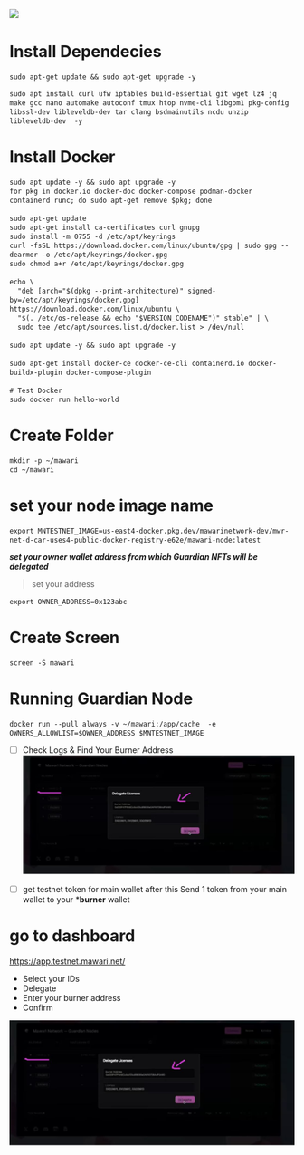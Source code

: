 ![ ](https://raw.githubusercontent.com/encoderrrr/encoderrrr/refs/heads/main/2.JPG?token=GHSAT0AAAAAACR7R24HO37G7CEGBK47DJTK2HA6WZA)
# Install Dependecies
```shell
sudo apt-get update && sudo apt-get upgrade -y
```
```shell
sudo apt install curl ufw iptables build-essential git wget lz4 jq make gcc nano automake autoconf tmux htop nvme-cli libgbm1 pkg-config libssl-dev libleveldb-dev tar clang bsdmainutils ncdu unzip libleveldb-dev  -y
```
# Install Docker
```shell
sudo apt update -y && sudo apt upgrade -y
for pkg in docker.io docker-doc docker-compose podman-docker containerd runc; do sudo apt-get remove $pkg; done

sudo apt-get update
sudo apt-get install ca-certificates curl gnupg
sudo install -m 0755 -d /etc/apt/keyrings
curl -fsSL https://download.docker.com/linux/ubuntu/gpg | sudo gpg --dearmor -o /etc/apt/keyrings/docker.gpg
sudo chmod a+r /etc/apt/keyrings/docker.gpg

echo \
  "deb [arch="$(dpkg --print-architecture)" signed-by=/etc/apt/keyrings/docker.gpg] https://download.docker.com/linux/ubuntu \
  "$(. /etc/os-release && echo "$VERSION_CODENAME")" stable" | \
  sudo tee /etc/apt/sources.list.d/docker.list > /dev/null

sudo apt update -y && sudo apt upgrade -y

sudo apt-get install docker-ce docker-ce-cli containerd.io docker-buildx-plugin docker-compose-plugin

# Test Docker
sudo docker run hello-world
```
# Create Folder
```shell
mkdir -p ~/mawari
cd ~/mawari
```
# set your node image name
```shell
export MNTESTNET_IMAGE=us-east4-docker.pkg.dev/mawarinetwork-dev/mwr-net-d-car-uses4-public-docker-registry-e62e/mawari-node:latest
```
***set your owner wallet address from which Guardian NFTs will be delegated***
> set your address
```shell
export OWNER_ADDRESS=0x123abc
```
# Create Screen
```shell
screen -S mawari
```
# Running Guardian Node
```shell
docker run --pull always -v ~/mawari:/app/cache  -e OWNERS_ALLOWLIST=$OWNER_ADDRESS $MNTESTNET_IMAGE
```
- [ ] Check Logs & Find Your Burner Address
![تصویر](https://raw.githubusercontent.com/encoderrrr/Mawari-Node/main/1.JPG)

- [ ] get testnet token for main wallet after this Send 1 token from your main wallet to your ***burner** wallet

# go to dashboard
https://app.testnet.mawari.net/

- Select your IDs
- Delegate
- Enter your burner address
- Confirm

![ ](https://raw.githubusercontent.com/encoderrrr/Mawari-Node/refs/heads/main/1.JPG) 
